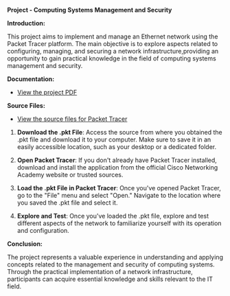 **Project - Computing Systems Management and Security**

**Introduction:**

This project aims to implement and manage an Ethernet network using the Packet Tracer platform. The main objective is to explore aspects related to configuring, managing, and securing a network infrastructure,providing an opportunity to gain practical knowledge in the field of computing systems management and security.

**Documentation:**

- [View the project PDF](https://github.com/cornelber/sys-management-security-project/blob/main/Computing%20Systems%20Management%20and%20Security.pdf)

**Source Files:**

- [View the source files for Packet Tracer](https://github.com/cornelber/sys-management-security-project/tree/main/src)

1. **Download the .pkt File**: Access the source from where you obtained the .pkt file and download it to your computer. Make sure to save it in an easily accessible location, such as your desktop or a dedicated folder.

2. **Open Packet Tracer**: If you don't already have Packet Tracer installed, download and install the application from the official Cisco Networking Academy website or trusted sources.

3. **Load the .pkt File in Packet Tracer**: Once you've opened Packet Tracer, go to the "File" menu and select "Open." Navigate to the location where you saved the .pkt file and select it.

4. **Explore and Test**: Once you've loaded the .pkt file, explore and test different aspects of the network to familiarize yourself with its operation and configuration.

**Conclusion:**

The project represents a valuable experience in understanding and applying concepts related to the management and security of computing systems. Through the practical implementation of a network infrastructure, participants can acquire essential knowledge and skills relevant to the IT field.
